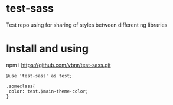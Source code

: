 # test-sass
Test repo using for sharing of styles between different ng libraries

# Install and using
 npm i https://github.com/vbnr/test-sass.git

  ```
  @use 'test-sass' as test;

 .someclass{
   color: test.$main-theme-color;
 }
